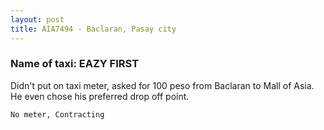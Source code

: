 ```yaml
---
layout: post
title: AIA7494 - Baclaran, Pasay city
---
```


### Name of taxi: EAZY FIRST

Didn't put on taxi meter, asked for 100 peso from Baclaran to Mall of Asia. He even chose his preferred drop off point.

```No meter, Contracting```
